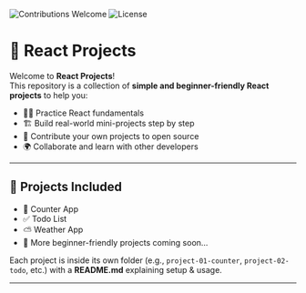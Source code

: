 ![Contributions Welcome](https://img.shields.io/badge/contributions-welcome-brightgreen.svg?style=flat)
![License](https://img.shields.io/badge/license-MIT-blue.svg)

# 🚀 React Projects

Welcome to **React Projects**!  
This repository is a collection of **simple and beginner-friendly React projects** to help you:

- 👨‍💻 Practice React fundamentals  
- 🏗️ Build real-world mini-projects step by step  
- 🤝 Contribute your own projects to open source  
- 🌍 Collaborate and learn with other developers  

---

## 📌 Projects Included
- 🔢 Counter App  
- ✅ Todo List  
- ⛅ Weather App  
- 📝 More beginner-friendly projects coming soon...  

Each project is inside its own folder (e.g., `project-01-counter`, `project-02-todo`, etc.) with a **README.md** explaining setup & usage.

---

